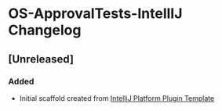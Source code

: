 <!-- Keep a Changelog guide -> https://keepachangelog.com -->

# OS-ApprovalTests-IntellIJ Changelog

## [Unreleased]
### Added
- Initial scaffold created from [IntelliJ Platform Plugin Template](https://github.com/JetBrains/intellij-platform-plugin-template)
